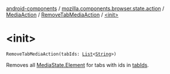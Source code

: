 [android-components](../../../index.md) / [mozilla.components.browser.state.action](../../index.md) / [MediaAction](../index.md) / [RemoveTabMediaAction](index.md) / [&lt;init&gt;](./-init-.md)

# &lt;init&gt;

`RemoveTabMediaAction(tabIds: `[`List`](https://kotlinlang.org/api/latest/jvm/stdlib/kotlin.collections/-list/index.html)`<`[`String`](https://kotlinlang.org/api/latest/jvm/stdlib/kotlin/-string/index.html)`>)`

Removes all [MediaState.Element](../../../mozilla.components.browser.state.state/-media-state/-element/index.md) for tabs with ids in [tabIds](tab-ids.md).

